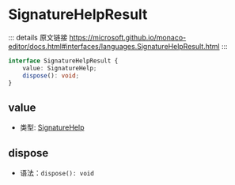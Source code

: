 # SignatureHelpResult

<backTop />
        
::: details 原文链接
https://microsoft.github.io/monaco-editor/docs.html#interfaces/languages.SignatureHelpResult.html
:::

```ts
interface SignatureHelpResult {
    value: SignatureHelp;
    dispose(): void;
}
```

## value
- 类型: [SignatureHelp](/api/languages/SignatureHelp.md)
## dispose
- 语法：`dispose(): void`
